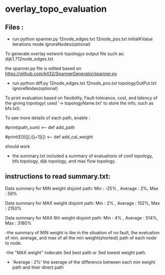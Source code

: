 # overlay_topo_evaluation

## Files :

- run python spanner.py 12node_edges.txt 12node_pos.txt initialKValue iterations mode ignoreNodes(optional)

To generate overlay network topologys output file such as: dijk1.712node_edges.txt

the spanner.py file is edited based on https://github.com/kjt32/SpannerGenerator/spanner.py


- run python diff.py 12node_edges.txt 12node_pos.txt topologyOutPut.txt ignoreNodes(optional) 

To print evaluation based on flexibility, Fault-tolerance, cost, and latency of the giving topology( used '-> topologyName.txt' to store the info, such as bfs.txt).  

To see more details of each path, enable :

#print(path_sum)                <-- def add_path

#print(E[(i[j],i[j+1])])        <-- def add_cal_weight

should work


- the summary.txt included a summary of evaluations of conf topology, bfs topology, dijk topology, and max flow topology.



## instructions to read summary.txt:
Data summary for MIN weight disjoint path: Min : -25% , Average : 2%, Max : 59%

Data summary for MAX weight disjoint path: Min : 2% , Average : 152%, Max : 2150%

Data summary for MAX 6th weight disjoint path: Min : 4% , Average : 514%, Max : 3180%

-the summary of MIN weight is like in the situation of no fault, the eveluation of min, average, and max of all the min weight(shortest) path of each node to node.

-the "MAX weight" indecate 3ed best path or 3ed lowest weight path. 

- 'Average : 2%' the average of the difference between each min weight path and their direct path

